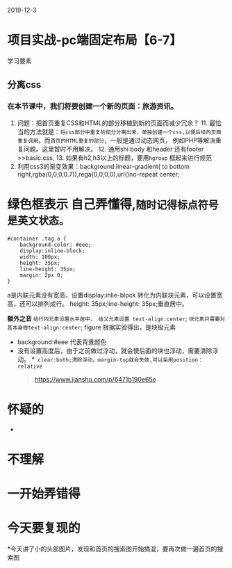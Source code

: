 2019-12-3
# 项目实战-pc端固定布局【6-7】

学习要素
## 分离css
  ###  在本节课中，我们将要创建一个新的页面：旅游资讯。
   1. 问题：把首页重复CSS和HTML的部分移植到新的页面而减少冗余？
      11. 最恰当的方法就是：`将css部分中重复的部分分离出来，单独创建一个css,以便后续的页面重复调用`。而`首页的HTML重复的部分`，一般是通过动态网页，
     例如PHP等解决重复问题。这里暂时不用解决。
      12. 通用shi body 和header 还有footer >>basic.css,
      13. 如果有h2,h3以上的标题，要用`hgroup` 框起来进行规范
  2.  利用css3的渐变效果：background:linear-gradient( to bottom right,rgba(0,0,0,0.7)),rega(0,0,0,0),url()no-repeat center;
   






# 绿色框表示 自己弄懂得,`随时记得标点符号是英文状态。`
```
#container .tag a {
    background-color: #eee;
    display:inline-block;
    width: 100px;
    height: 35px;
    line-height: 35px;
    margin: 2px 0;   
}
```
a是内联元素没有宽高，设置display:inlie-block 转化为内联块元素，可以设置宽高，还可以排列成行。
height: 35px;line-height: 35px;垂直居中。

**额外之音**
`给行内元素设置水平居中， 给父元素设置 text-align:center`; `块元素只需要对其本身做text-align:center`;
figure 根据实验得出，是块级元素   

* background:#eee 代表背景颜色
* 没有设置高度后，由于之前做过浮动，就会使后面的块也浮动，需要清除浮动。
*` clear:both;清除浮动，margin-top就会失效,可以采用position：relative`
  > https://www.jianshu.com/p/6471b190e65e


# 怀疑的
* 


# 不理解

# 一开始弄错得









# 今天要复现的
*今天讲了小的头部图片，发现和首页的搜索图开始搞混，要再次做一遍首页的搜索图
